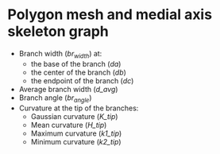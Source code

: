 # <b>Polygon mesh and medial axis skeleton graph</b>

+ Branch width (<i>br<sub>width</sub></i>) at:
  + the base of the branch (<i>da</i>)
  + the center of the branch (<i>db</i>)
  + the endpoint of the branch (<i>dc</i>)
+ Average branch width (<i>d_avg</i>)
+ Branch angle (<i>br<sub>angle</sub></i>)
+ Curvature at the tip of the branches:
  + Gaussian curvature (<i>K_tip</i>)
  +  Mean curvature (<i>H_tip</i>)
  + Maximum curvature (<i>k1_tip</i>)
  + Minimum curvature (<i>k2_tip</i>)
